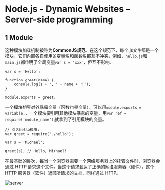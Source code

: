 # Node.js - Dynamic Websites – Server-side programming

## 1 Module

这种模块加载机制被称为**CommonJS规范**。在这个规范下，每个.js文件都是一个模块，它们内部各自使用的变量名和函数名都互不冲突，例如，`hello.js`和`main.js`都申明了全局变量`var s = 'xxx'`，但互不影响。

```
var s = 'Hello';

function greet(name) {
    console.log(s + ', ' + name + '!');
}

module.exports = greet;
```

一个模块想要对外暴露变量（函数也是变量），可以用`module.exports = variable;`，一个模块要引用其他模块暴露的变量，用`var ref = require('module_name')`;就拿到了引用模块的变量。

```
// 引入hello模块:
var greet = require('./hello');

var s = 'Michael';

greet(s); // Hello, Michael!
```

在最基础的层次，每当一个浏览器需要一个网络服务器上的托管文件时，浏览器会通过 HTTP 请求这个文件。当这个请求到达了正确的网络服务器（硬件），这个 HTTP 服务器（软件）返回所请求的文档，同样通过 HTTP。

![server](https://mdn.mozillademos.org/files/8659/web-server.svg)
